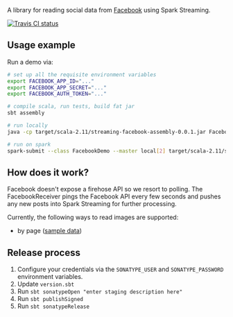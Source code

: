A library for reading social data from [Facebook](https://www.facebook.com) using Spark Streaming.

[![Travis CI status](https://api.travis-ci.org/CatalystCode/streaming-facebook.svg?branch=master)](https://travis-ci.org/CatalystCode/streaming-facebook)

## Usage example ##

Run a demo via:

```sh
# set up all the requisite environment variables
export FACEBOOK_APP_ID="..."
export FACEBOOK_APP_SECRET="..."
export FACEBOOK_AUTH_TOKEN="..."

# compile scala, run tests, build fat jar
sbt assembly

# run locally
java -cp target/scala-2.11/streaming-facebook-assembly-0.0.1.jar FacebookDemo standalone

# run on spark
spark-submit --class FacebookDemo --master local[2] target/scala-2.11/streaming-facebook-assembly-0.0.1.jar spark
```

## How does it work? ##

Facebook doesn't expose a firehose API so we resort to polling. The FacebookReceiver pings the Facebook API every few
seconds and pushes any new posts into Spark Streaming for further processing.

Currently, the following ways to read images are supported:
- by page ([sample data](https://www.facebook.com/pg/aljazeera/posts/))

## Release process ##

1. Configure your credentials via the `SONATYPE_USER` and `SONATYPE_PASSWORD` environment variables.
2. Update `version.sbt`
3. Run `sbt sonatypeOpen "enter staging description here"`
4. Run `sbt publishSigned`
5. Run `sbt sonatypeRelease`
